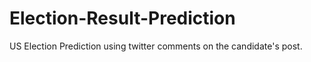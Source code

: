 # Election-Result-Prediction
US Election Prediction using twitter comments on the candidate's post.
